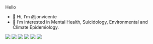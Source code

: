 Hello

- 👋 Hi, I’m @jonvicente
- 👀 I’m interested in Mental Health, Suicidology, Environmental and Climate Epidemiology.


<div> 
  <a href="https://usp-br.academia.edu/JonathanVicente" target="_blank"><img src="https://img.shields.io/badge/Academia-fff?style=for-the-badge&logo=academia&logoColor=black" target="_blank"></a>
  <a href="https://instagram.com/jonathanvicentt" target="_blank"><img src="https://img.shields.io/badge/-Instagram-%23E4405F?style=for-the-badge&logo=instagram&logoColor=white" target="_blank"></a>
 	<a href="https://jonvicente.github.io/" target="_blank"><img src="https://img.shields.io/badge/GitHub-100000?style=for-the-badge&logo=github&logoColor=white" target="_blank"></a>
 <a href="https://linktr.ee/jonathanvicente" target="_blank"><img src="https://img.shields.io/badge/linktree-39E09B?style=for-the-badge&logo=linktree&logoColor=white" target="_blank"></a> 
  <a href = "mailto:jonathanvice@gmail.com"><img src="https://img.shields.io/badge/-Gmail-%23333?style=for-the-badge&logo=gmail&logoColor=white" target="_blank"></a>
  <a href="https://www.linkedin.com/in/jonathanvicentt" target="_blank"><img src="https://img.shields.io/badge/-LinkedIn-%230077B5?style=for-the-badge&logo=linkedin&logoColor=white" target="_blank"></a> 
 
